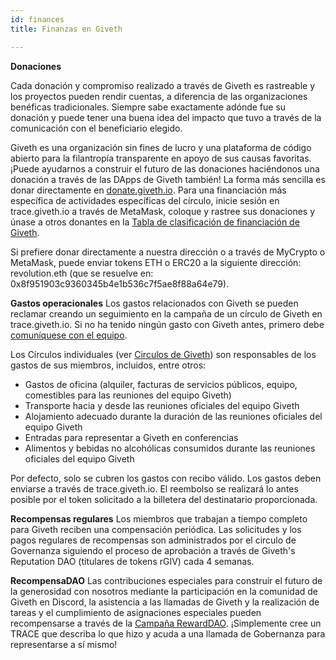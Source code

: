 ```yaml
---
id: finances
title: Finanzas en Giveth

---
```

**Donaciones**

Cada donación y compromiso realizado a través de Giveth es rastreable y los proyectos pueden rendir cuentas, a diferencia de las organizaciones benéficas tradicionales. Siempre sabe exactamente adónde fue su donación y puede tener una buena idea del impacto que tuvo a través de la comunicación con el beneficiario elegido.

Giveth es una organización sin fines de lucro y una plataforma de código abierto para la filantropía transparente en apoyo de sus causas favoritas. ¡Puede ayudarnos a construir el futuro de las donaciones haciéndonos una donación a través de las DApps de Giveth también! La forma más sencilla es donar directamente en [donate.giveth.io](https://giveth.io/donate/giveth). Para una financiación más específica de actividades específicas del círculo, inicie sesión en trace.giveth.io a través de MetaMask, coloque y rastree sus donaciones y únase a otros donantes en la [Tabla de clasificación de financiación de Giveth](https://www.trace.giveth.io/community/dar-dac).

Si prefiere donar directamente a nuestra dirección o a través de MyCrypto o MetaMask, puede enviar tokens ETH o ERC20 a la siguiente dirección: revolution.eth (que se resuelve en: 0x8f951903c9360345b4e1b536c7f5ae8f88a64e79).

**Gastos operacionales**
Los gastos relacionados con Giveth se pueden reclamar creando un seguimiento en la campaña de un círculo de Giveth en trace.giveth.io. Si no ha tenido ningún gasto con Giveth antes, primero debe [comuníquese con el equipo](https://discord.gg/cCsYnNDkq2).

Los Círculos individuales (ver [Circulos de Giveth](https://docs.giveth.io/es/whatisgiveth/givethCircles)) son responsables de los gastos de sus miembros, incluidos, entre otros:

- Gastos de oficina (alquiler, facturas de servicios públicos, equipo, comestibles para las reuniones del equipo Giveth)
- Transporte hacia y desde las reuniones oficiales del equipo Giveth
- Alojamiento adecuado durante la duración de las reuniones oficiales del equipo Giveth
- Entradas para representar a Giveth en conferencias
- Alimentos y bebidas no alcohólicas consumidos durante las reuniones oficiales del equipo Giveth

Por defecto, solo se cubren los gastos con recibo válido. Los gastos deben enviarse a través de trace.giveth.io. El reembolso se realizará lo antes posible por el token solicitado a la billetera del destinatario proporcionada.

**Recompensas regulares**
Los miembros que trabajan a tiempo completo para Giveth reciben una compensación periódica. Las solicitudes y los pagos regulares de recompensas son administrados por el circulo de Governanza siguiendo el proceso de aprobación a través de Giveth's Reputation DAO (titulares de tokens rGIV) cada 4 semanas.

**RecompensaDAO**
Las contribuciones especiales para construir el futuro de la generosidad con nosotros mediante la participación en la comunidad de Giveth en Discord, la asistencia a las llamadas de Giveth y la realización de tareas y el cumplimiento de asignaciones especiales pueden recompensarse a través de la [Campaña RewardDAO](https://www.trace.giveth.io/campaign/rewarddao). ¡Simplemente cree un TRACE que describa lo que hizo y acuda a una llamada de Gobernanza para representarse a sí mismo!
